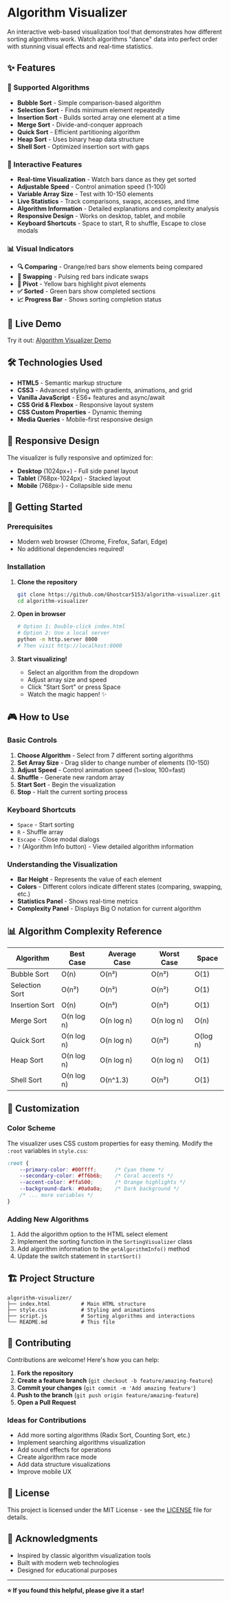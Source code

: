 # Algorithm Visualizer

An interactive web-based visualization tool that demonstrates how different sorting algorithms work. Watch algorithms "dance" data into perfect order with stunning visual effects and real-time statistics.

## ✨ Features

### 🧠 Supported Algorithms
- **Bubble Sort** - Simple comparison-based algorithm
- **Selection Sort** - Finds minimum element repeatedly
- **Insertion Sort** - Builds sorted array one element at a time
- **Merge Sort** - Divide-and-conquer approach
- **Quick Sort** - Efficient partitioning algorithm
- **Heap Sort** - Uses binary heap data structure
- **Shell Sort** - Optimized insertion sort with gaps

### 🎨 Interactive Features
- **Real-time Visualization** - Watch bars dance as they get sorted
- **Adjustable Speed** - Control animation speed (1-100)
- **Variable Array Size** - Test with 10-150 elements
- **Live Statistics** - Track comparisons, swaps, accesses, and time
- **Algorithm Information** - Detailed explanations and complexity analysis
- **Responsive Design** - Works on desktop, tablet, and mobile
- **Keyboard Shortcuts** - Space to start, R to shuffle, Escape to close modals

### 📊 Visual Indicators
- **🔍 Comparing** - Orange/red bars show elements being compared
- **🔄 Swapping** - Pulsing red bars indicate swaps
- **📌 Pivot** - Yellow bars highlight pivot elements
- **✅ Sorted** - Green bars show completed sections
- **📈 Progress Bar** - Shows sorting completion status

## 🚀 Live Demo

Try it out: [Algorithm Visualizer Demo](https://ghostcar5153.github.io/algorithm-visualizer)

## 🛠️ Technologies Used

- **HTML5** - Semantic markup structure
- **CSS3** - Advanced styling with gradients, animations, and grid
- **Vanilla JavaScript** - ES6+ features and async/await
- **CSS Grid & Flexbox** - Responsive layout system
- **CSS Custom Properties** - Dynamic theming
- **Media Queries** - Mobile-first responsive design

## 📱 Responsive Design

The visualizer is fully responsive and optimized for:
- **Desktop** (1024px+) - Full side panel layout
- **Tablet** (768px-1024px) - Stacked layout
- **Mobile** (768px-) - Collapsible side menu

## 🎯 Getting Started

### Prerequisites
- Modern web browser (Chrome, Firefox, Safari, Edge)
- No additional dependencies required!

### Installation

1. **Clone the repository**
   ```bash
   git clone https://github.com/Ghostcar5153/algorithm-visualizer.git
   cd algorithm-visualizer
   ```

2. **Open in browser**
   ```bash
   # Option 1: Double-click index.html
   # Option 2: Use a local server
   python -m http.server 8000
   # Then visit http://localhost:8000
   ```

3. **Start visualizing!**
   - Select an algorithm from the dropdown
   - Adjust array size and speed
   - Click "Start Sort" or press Space
   - Watch the magic happen! ✨

## 🎮 How to Use

### Basic Controls
1. **Choose Algorithm** - Select from 7 different sorting algorithms
2. **Set Array Size** - Drag slider to change number of elements (10-150)
3. **Adjust Speed** - Control animation speed (1=slow, 100=fast)
4. **Shuffle** - Generate new random array
5. **Start Sort** - Begin the visualization
6. **Stop** - Halt the current sorting process

### Keyboard Shortcuts
- `Space` - Start sorting
- `R` - Shuffle array
- `Escape` - Close modal dialogs
- `?` (Algorithm Info button) - View detailed algorithm information

### Understanding the Visualization
- **Bar Height** - Represents the value of each element
- **Colors** - Different colors indicate different states (comparing, swapping, etc.)
- **Statistics Panel** - Shows real-time metrics
- **Complexity Panel** - Displays Big O notation for current algorithm

## 📊 Algorithm Complexity Reference

| Algorithm | Best Case | Average Case | Worst Case | Space |
|-----------|-----------|--------------|------------|--------|
| Bubble Sort | O(n) | O(n²) | O(n²) | O(1) |
| Selection Sort | O(n²) | O(n²) | O(n²) | O(1) |
| Insertion Sort | O(n) | O(n²) | O(n²) | O(1) |
| Merge Sort | O(n log n) | O(n log n) | O(n log n) | O(n) |
| Quick Sort | O(n log n) | O(n log n) | O(n²) | O(log n) |
| Heap Sort | O(n log n) | O(n log n) | O(n log n) | O(1) |
| Shell Sort | O(n log n) | O(n^1.3) | O(n²) | O(1) |

## 🎨 Customization

### Color Scheme
The visualizer uses CSS custom properties for easy theming. Modify the `:root` variables in `style.css`:

```css
:root {
    --primary-color: #00ffff;      /* Cyan theme */
    --secondary-color: #ff6b6b;    /* Coral accents */
    --accent-color: #ffa500;       /* Orange highlights */
    --background-dark: #0a0a0a;    /* Dark background */
    /* ... more variables */
}
```

### Adding New Algorithms
1. Add the algorithm option to the HTML select element
2. Implement the sorting function in the `SortingVisualizer` class
3. Add algorithm information to the `getAlgorithmInfo()` method
4. Update the switch statement in `startSort()`

## 🏗️ Project Structure

```
algorithm-visualizer/
├── index.html          # Main HTML structure
├── style.css           # Styling and animations
├── script.js           # Sorting algorithms and interactions
└── README.md           # This file
```

## 🤝 Contributing

Contributions are welcome! Here's how you can help:

1. **Fork the repository**
2. **Create a feature branch** (`git checkout -b feature/amazing-feature`)
3. **Commit your changes** (`git commit -m 'Add amazing feature'`)
4. **Push to the branch** (`git push origin feature/amazing-feature`)
5. **Open a Pull Request**

### Ideas for Contributions
- Add more sorting algorithms (Radix Sort, Counting Sort, etc.)
- Implement searching algorithms visualization
- Add sound effects for operations
- Create algorithm race mode
- Add data structure visualizations
- Improve mobile UX

## 📜 License

This project is licensed under the MIT License - see the [LICENSE](LICENSE) file for details.

## 🙏 Acknowledgments

- Inspired by classic algorithm visualization tools
- Built with modern web technologies
- Designed for educational purposes

---

**⭐ If you found this helpful, please give it a star!**
